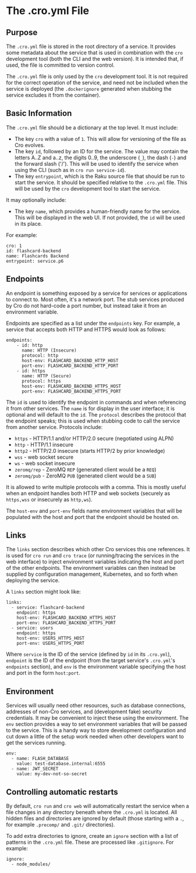 # The .cro.yml File

## Purpose

The `.cro.yml` file is stored in the root directory of a service. It provides
some metadata about the service that is used in combination with the `cro`
development tool (both the CLI and the web version). It is intended that, if
used, the file is committed to version control.

The `.cro.yml` file is only used by the `cro` development tool. It is not
required for the correct operation of the service, and need not be included
when the service is deployed (the `.dockerignore` generated when stubbing the
service excludes it from the container).

## Basic Information

The `.cro.yml` file should be a dictionary at the top level. It must include:

* The key `cro` with a value of `1`. This will allow for versioning of the
  file as Cro evolves.
* The key `id`, followed by an ID for the service. The value may contain the
  letters A..Z and a..z, the digits 0..9, the underscore (`_`), the dash (`-`)
  and the forward slash ('/'). This will be used to identify the service when
  using the CLI (such as in `cro run service-id`).
* The key `entrypoint`, which is the Raku source file that should be run to
  start the service. It should be specified relative to the `.cro.yml` file.
  This will be used by the `cro` development tool to start the service.

It may optionally include:

* The key `name`, which provides a human-friendly name for the service. This
  will be displayed in the web UI. If not provided, the `id` will be used in
  its place.

For example:

    cro: 1
    id: flashcard-backend
    name: Flashcards Backend
    entrypoint: service.p6

## Endpoints

An endpoint is something exposed by a service for services or applications to
connect to. Most often, it's a network port. The stub services produced by Cro
do not hard-code a port number, but instead take it from an environment
variable.

Endpoints are specified as a list under the `endpoints` key. For example, a
service that accepts both HTTP and HTTPS would look as follows:

```
endpoints:
    - id: http
      name: HTTP (Insecure)
      protocol: http
      host-env: FLASHCARD_BACKEND_HTTP_HOST
      port-env: FLASHCARD_BACKEND_HTTP_PORT
    - id: https
      name: HTTP (Secure)
      protocol: https
      host-env: FLASHCARD_BACKEND_HTTPS_HOST
      port-env: FLASHCARD_BACKEND_HTTPS_PORT
```

The `id` is used to identify the endpoint in commands and when referencing it
from other services. The `name` is for display in the user interface; it is
optional and will default to the `id`. The `protocol` describes the protocol
that the endpoint speaks; this is used when stubbing code to call the service
from another service. Protocols include:

* `https` - HTTP/1.1 and/or HTTP/2.0 secure (negotiated using ALPN)
* `http` - HTTP/1.1 insecure
* `http2` - HTTP/2.0 insecure (starts HTTP/2 by prior knowledge)
* `wss` - web socket secure
* `ws` - web socket insecure
* `zeromq/rep` - ZeroMQ `REP` (generated client would be a `REQ`)
* `zeromq/pub` - ZeroMQ `PUB` (generated client would be a `SUB`)

It is allowed to write multiple protocols with a comma. This is mostly useful
when an endpoint handles both HTTP and web sockets (securely as `https,wss` or
insecurely as `http,ws`).

The `host-env` and `port-env` fields name environment variables that will be
populated with the host and port that the endpoint should be hosted on.

## Links

The `links` section describes which other Cro services this one references. It
is used for `cro run` and `cro trace` (or running/tracing the services in the
web interface) to inject environment variables indicating the host and port of
the other endpoints. The environment variables can then instead be supplied by
configuration management, Kubernetes, and so forth when deploying the service.

A `links` section might look like:

```
links:
  - service: flashcard-backend
    endpoint: https
    host-env: FLASHCARD_BACKEND_HTTPS_HOST
    port-env: FLASHCARD_BACKEND_HTTPS_PORT
  - service: users
    endpoint: https
    host-env: USERS_HTTPS_HOST
    port-env: USERS_HTTPS_PORT
```

Where `service` is the ID of the service (defined by `id` in its `.cro.yml`),
`endpoint` is the ID of the endpoint (from the target service's `.cro.yml`'s
`endpoints` section), and `env` is the environment variable specifying the
host and port in the form `host:port`.

## Environment

Services will usually need other resources, such as database connections,
addresses of non-Cro services, and (development fake) security credentials. It
may be convenient to inject these using the environment. The `env` section
provides a way to set environment variables that will be passed to the
service. This is a handy way to store development configuration and cut down
a little of the setup work needed when other developers want to get the
services running.

```
env:
  - name: FLASH_DATABASE
    value: test-database.internal:6555
  - name: JWT_SECRET
    value: my-dev-not-so-secret
```

## Controlling automatic restarts

By default, `cro run` and `cro web` will automatically restart the service
when a file changes in any directory beneath where the `.cro.yml` is located.
All hidden files and directories are ignored by default (those starting with a
`.`, for example `.precomp/` and `.git/` directories).

To add extra directories to ignore, create an `ignore` section with a list of
patterns in the `.cro.yml` file. These are processed like `.gitignore`. For
example:

```
ignore:
  - node_modules/
```
